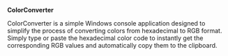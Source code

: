 **ColorConverter**

ColorConverter is a simple Windows console application designed to simplify the process of converting colors from hexadecimal to RGB format. Simply type or paste the hexadecimal color code to instantly get the corresponding RGB values and automatically copy them to the clipboard.
